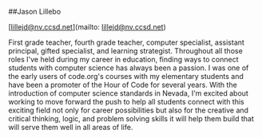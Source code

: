 ##Jason Lillebo

[lillejd@nv.ccsd.net](mailto: lillejd@nv.ccsd.net)

First grade teacher, fourth grade teacher, computer specialist, assistant principal, gifted specialist, and learning strategist. Throughout all those roles I've held during my career in education, finding ways to connect students with computer science has always been a passion. I was one of the early users of code.org's courses with my elementary students and have been a promoter of the Hour of Code for several years. With the introduction of computer science standards in Nevada, I'm excited about working to move forward the push to help all students connect with this exciting field not only for career possibilities but also for the creative and critical thinking, logic, and problem solving skills it will help them build that will serve them well in all areas of life.
